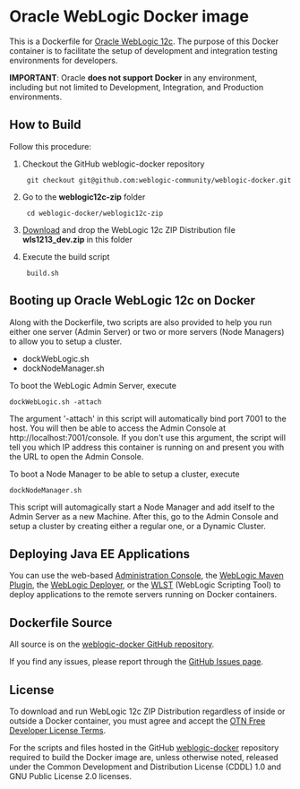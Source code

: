 # Oracle WebLogic Docker image

This is a Dockerfile for [Oracle WebLogic 12c](http://www.oracle.com/technetwork/middleware/weblogic/overview/index.html). The purpose of this Docker container is to facilitate the setup of development and integration testing environments for developers.

**IMPORTANT**: Oracle **does not support Docker** in any environment, including but not limited to Development, Integration, and Production environments.

## How to Build

Follow this procedure:

1. Checkout the GitHub weblogic-docker repository

        git checkout git@github.com:weblogic-community/weblogic-docker.git

2. Go to the **weblogic12c-zip** folder

        cd weblogic-docker/weblogic12c-zip

3. [Download](http://www.oracle.com/technetwork/middleware/weblogic/downloads/wls-for-dev-1703574.html) and drop the WebLogic 12c ZIP Distribution file **wls1213_dev.zip** in this folder

4. Execute the build script

        build.sh

## Booting up Oracle WebLogic 12c on Docker

Along with the Dockerfile, two scripts are also provided to help you run either one server (Admin Server) or two or more servers (Node Managers) to allow you to setup a cluster.

 * dockWebLogic.sh
 * dockNodeManager.sh

To boot the WebLogic Admin Server, execute

    dockWebLogic.sh -attach

The argument '-attach' in this script will automatically bind port 7001 to the host. You will then be able to access the Admin Console at http://localhost:7001/console. If you don't use this argument, the script will tell you which IP address this container is running on and present you with the URL to open the Admin Console.

To boot a Node Manager to be able to setup a cluster, execute

    dockNodeManager.sh

This script will automagically start a Node Manager and add itself to the Admin Server as a new Machine. After this, go to the Admin Console and setup a cluster by creating either a regular one, or a Dynamic Cluster.

## Deploying Java EE Applications

You can use the web-based [Administration Console](http://docs.oracle.com/middleware/1213/core/ASADM/getstart.htm#ASADM10025), the [WebLogic Maven Plugin](http://docs.oracle.com/middleware/1213/wls/WLPRG/maven.htm), the [WebLogic Deployer](http://docs.oracle.com/middleware/1213/wls/DEPGD/deploy.htm), or the [WLST](http://docs.oracle.com/middleware/1213/wls/WLSTG/config_wls.htm#i1027344) (WebLogic Scripting Tool) to deploy applications to the remote servers running on Docker containers.

## Dockerfile Source
All source is on the [weblogic-docker GitHub repository](https://github.com/weblogic-community/weblogic-docker).

If you find any issues, please report through the [GitHub Issues page](https://github.com/weblogic-community/weblogic-docker/issues).

## License
To download and run WebLogic 12c ZIP Distribution regardless of inside or outside a Docker container, you must agree and accept the [OTN Free Developer License Terms](http://www.oracle.com/technetwork/licenses/wls-dev-license-1703567.html).

For the scripts and files hosted in the GitHub [weblogic-docker](https://github.com/weblogic-community/weblogic-docker/) repository required to build the Docker image are, unless otherwise noted, released under the Common Development and Distribution License (CDDL) 1.0 and GNU Public License 2.0 licenses.
